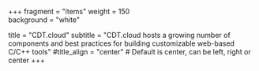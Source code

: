 +++
fragment = "items"
weight = 150    
background = "white"

title = "CDT.cloud"
subtitle = "CDT.cloud hosts a growing number of components and best practices for building customizable web-based C/C++ tools"
#title_align = "center" # Default is center, can be left, right or center
+++
